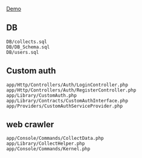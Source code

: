 [Demo](http://3.139.115.130:8000/login)

## DB
````
DB/collects.sql
DB/DB_Schema.sql
DB/users.sql
````

## Custom auth
````
app/Http/Controllers/Auth/LoginController.php
app/Http/Controllers/Auth/RegisterController.php
app/Library/CustomAuth.php
app/Library/Contracts/CustomAuthInterface.php
app/Providers/CustomAuthServiceProvider.php
````

## web crawler
````
app/Console/Commands/CollectData.php
app/Library/CollectHelper.php
app/Console/Commands/Kernel.php
````